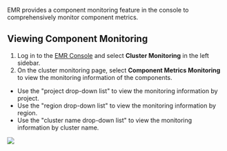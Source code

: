 EMR provides a component monitoring feature in the console to comprehensively monitor component metrics.

## Viewing Component Monitoring
1. Log in to the [EMR Console](https://console.cloud.tencent.com/emr) and select **Cluster Monitoring** in the left sidebar.
2. On the cluster monitoring page, select **Component Metrics Monitoring** to view the monitoring information of the components.
 - Use the "project drop-down list" to view the monitoring information by project.
 - Use the "region drop-down list" to view the monitoring information by region.
 - Use the "cluster name drop-down list" to view the monitoring information by cluster name.
 
![](https://main.qcloudimg.com/raw/3cfa84f8e2c7b5e9d9a06dba7f0785b2.png)
